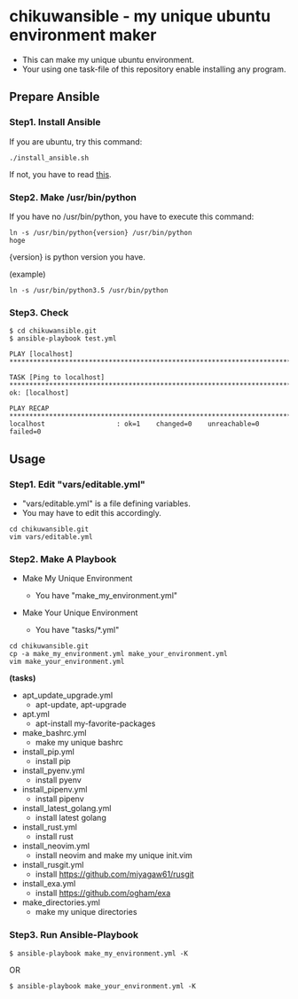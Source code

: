 # chikuwansible - my unique ubuntu environment maker

* This can make my unique ubuntu environment.
* Your using one task-file of this repository enable installing any program.

## Prepare Ansible

### Step1. Install Ansible

If you are ubuntu, try this command:

```
./install_ansible.sh
```

If not, you have to read [this](http://docs.ansible.com/ansible/latest/installation_guide/intro_installation.html#installing-the-control-machine).

### Step2. Make /usr/bin/python

If you have no /usr/bin/python, you have to execute this command:
```
ln -s /usr/bin/python{version} /usr/bin/python
hoge
```

{version} is python version you have.

(example)
```
ln -s /usr/bin/python3.5 /usr/bin/python
```

### Step3. Check

```
$ cd chikuwansible.git
$ ansible-playbook test.yml

PLAY [localhost] *************************************************************************************

TASK [Ping to localhost] *****************************************************************************
ok: [localhost]

PLAY RECAP *******************************************************************************************
localhost                  : ok=1    changed=0    unreachable=0    failed=0
```

## Usage

### Step1. Edit "vars/editable.yml"

* "vars/editable.yml" is a file defining variables.
* You may have to edit this accordingly.

```
cd chikuwansible.git
vim vars/editable.yml
```

### Step2. Make A Playbook

* Make My Unique Environment
    * You have "make_my_environment.yml"

* Make Your Unique Environment
    * You have "tasks/\*.yml"

```
cd chikuwansible.git
cp -a make_my_environment.yml make_your_environment.yml
vim make_your_environment.yml
```

**(tasks)**

* apt_update_upgrade.yml
    * apt-update, apt-upgrade
* apt.yml
    * apt-install my-favorite-packages
* make_bashrc.yml
    * make my unique bashrc
* install_pip.yml
    * install pip
* install_pyenv.yml
    * install pyenv
* install_pipenv.yml
    * install pipenv
* install_latest_golang.yml
    * install latest golang
* install_rust.yml
    * install rust
* install_neovim.yml
    * install neovim and make my unique init.vim
* install_rusgit.yml
    * install https://github.com/miyagaw61/rusgit
* install_exa.yml
    * install https://github.com/ogham/exa
* make_directories.yml
    * make my unique directories

### Step3. Run Ansible-Playbook

```
$ ansible-playbook make_my_environment.yml -K
```

OR

```
$ ansible-playbook make_your_environment.yml -K
```
